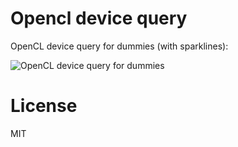 # Opencl device query

OpenCL device query for dummies (with sparklines):

![OpenCL device query for dummies](http://www.vittoriozaccaria.net/deposit/opencl-device-query.png "OpenCL device query for dummies")
# License 

MIT



